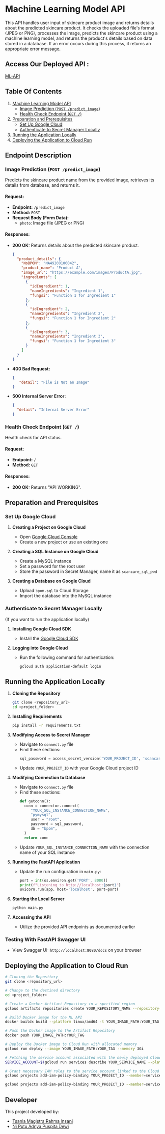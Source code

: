 # Machine Learning Model API

This API handles user input of skincare product image and returns details about the predicted skincare product. It checks the uploaded file's format (JPEG or PNG), processes the image, predicts the skincare product using a machine learning model, and returns the product's details based on data stored in a database. If an error occurs during this process, it returns an appropriate error message. 

## Access Our Deployed API : 
[ML-API](https://scancare-ml-api-lxntso327q-et.a.run.app/)

## Table Of Contents
1. [Machine Learning Model API](#machine-learning-model-api)
   - [Image Prediction (`POST /predict_image`)](#image-prediction-post-predict_image)
   - [Health Check Endpoint (`GET /`)](#health-check-endpoint-get)
2. [Preparation and Prerequisites](#preparation-and-prerequisites)
   - [Set Up Google Cloud](#set-up-google-cloud)
   - [Authenticate to Secret Manager Locally](#authenticate-to-secret-manager-locally)
3. [Running the Application Locally](#running-the-application-locally)
4. [Deploying the Application to Cloud Run](#deploying-the-application-to-cloud-run)

## Endpoint Description

### Image Prediction (`POST /predict_image`)
Predicts the skincare product name from the provided image, retrieves its details from database, and returns it.

#### Request:
- **Endpoint:** `/predict_image`
- **Method:** `POST`
- **Request Body (Form Data):** 
  - `photo`: Image file (JPEG or PNG)

#### Responses:
- **200 OK:** Returns details about the predicted skincare product.
    ```json
    {
      "product_details": {
        "NoBPOM": "NA49200100042",
        "product_name": "Product A",
        "image_url": "https://example.com/images/ProductA.jpg",
        "ingredients": [
          {
            "idIngredient": 1,
            "nameIngredients": "Ingredient 1",
            "fungsi": "Function 1 for Ingredient 1"
          },
          {
            "idIngredient": 2,
            "nameIngredients": "Ingredient 2",
            "fungsi": "Function 1 for Ingredient 2"
          },
          {
            "idIngredient": 3,
            "nameIngredients": "Ingredient 3",
            "fungsi": "Function 1 for Ingredient 3"
          }
        ]
      }
    }
    ```
- **400 Bad Request:**
  ```json
  {
     "detail": "File is Not an Image"
  }
  ```
- **500 Internal Server Error:**
   ```json
  {
     "detail": "Internal Server Error"
  }
  ```

### Health Check Endpoint (`GET /`)
Health check for API status.

#### Request:
- **Endpoint:** `/`
- **Method:** `GET`

#### Responses:
- **200 OK:** Returns "API WORKING".

## Preparation and Prerequisites

### Set Up Google Cloud

1. **Creating a Project on Google Cloud**
    - Open [Google Cloud Console](https://console.cloud.google.com/)
    - Create a new project or use an existing one

2. **Creating a SQL Instance on Google Cloud**
    - Create a MySQL instance
    - Set a password for the root user
    - Store the password in Secret Manager, name it as `scancare_sql_pwd`

4. **Creating a Database on Google Cloud**
   - Upload `bpom.sql` to Cloud Storage
   - Import the database into the MySQL instance

### Authenticate to Secret Manager Locally
(If you want to run the application locally)

1. **Installing Google Cloud SDK**
    - Install the [Google Cloud SDK](https://cloud.google.com/sdk/docs/install)

2. **Logging into Google Cloud**
    - Run the following command for authentication:
      ```bash
      gcloud auth application-default login
      ```

## Running the Application Locally

1. **Cloning the Repository**
    ```bash
    git clone <repository_url>
    cd <project_folder>
    ```

2. **Installing Requirements**
    ```bash
    pip install -r requirements.txt
    ```

3. **Modifying Access to Secret Manager**
   - Navigate to `connect.py` file
   - Find these sections:
     ```python
     sql_password = access_secret_version('YOUR_PROJECT_ID', 'scancare_sql_pwd','1')
     ```
   - Update `YOUR_PROJECT_ID` with your Google Cloud project ID

4. **Modifying Connection to Database**
   - Navigate to `connect.py` file
   - Find these sections:
     ```python
     def getconn():
       conn = connector.connect(
          "YOUR_SQL_INSTANCE_CONNECTION_NAME",
          "pymysql",
          user = "root",
          password = sql_password,
          db = "bpom",
       )
       return conn
     ```
   - Update `YOUR_SQL_INSTANCE_CONNECTION_NAME` with the connection name of your SQL instance

5. **Running the FastAPI Application**
    - Update the run configuration in `main.py`:
        ```python
        port = int(os.environ.get('PORT', 8080))
        print(f"Listening to http://localhost:{port}")
        uvicorn.run(app, host='localhost', port=port)
        ```

6. **Starting the Local Server**
    ```bash
    python main.py
    ```

7. **Accessing the API**
    - Utilize the provided API endpoints as documented earlier

### Testing With FastAPI Swagger UI
- View Swagger UI: `http://localhost:8080/docs` on your browser

## Deploying the Application to Cloud Run
```bash
# Cloning the Repository
git clone <repository_url>

# Change to the destined directory
cd <project_folder>

# Create a Docker Artifact Repository in a specified region
gcloud artifacts repositories create YOUR_REPOSITORY_NAME --repository-format=docker --location=YOUR_REGION

# Build Docker image for the ML API
docker buildx build --platform linux/amd64 -t YOUR_IMAGE_PATH:YOUR_TAG --build-arg PORT=8080 .

# Push the Docker image to the Artifact Repository
docker push YOUR_IMAGE_PATH:YOUR_TAG

# Deploy the Docker image to Cloud Run with allocated memory
gcloud run deploy --image YOUR_IMAGE_PATH:YOUR_TAG --memory 3Gi

# Fetching the service account associated with the newly deployed Cloud Run service
SERVICE_ACCOUNT=$(gcloud run services describe YOUR_SERVICE_NAME --platform=managed --region=YOUR_REGION --format="value(serviceAccountEmail)")

# Grant necessary IAM roles to the service account linked to the Cloud Run service
gcloud projects add-iam-policy-binding YOUR_PROJECT_ID --member=serviceAccount:${SERVICE_ACCOUNT} --role=roles/secretmanager.secretAccessor

gcloud projects add-iam-policy-binding YOUR_PROJECT_ID --member=serviceAccount:${SERVICE_ACCOUNT} --role=roles/cloudsql.client
```

## Developer
This project developed by:
* [Tsania Magistra Rahma Insani](https://github.com/tsaniamagistra)
* [Ni Putu Adnya Puspita Dewi](https://github.com/adnyaaa)
